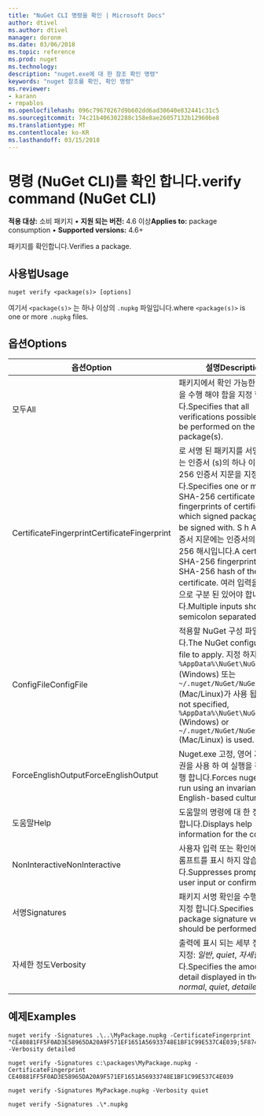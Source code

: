 ```yaml
---
title: "NuGet CLI 명령을 확인 | Microsoft Docs"
author: dtivel
ms.author: dtivel
manager: doronm
ms.date: 03/06/2018
ms.topic: reference
ms.prod: nuget
ms.technology: 
description: "nuget.exe에 대 한 참조 확인 명령"
keywords: "nuget 참조를 확인, 확인 명령"
ms.reviewer:
- karann
- rmpablos
ms.openlocfilehash: 096c79670267d9b602dd6ad30640e832441c31c5
ms.sourcegitcommit: 74c21b406302288c158e8ae26057132b12960be8
ms.translationtype: MT
ms.contentlocale: ko-KR
ms.lasthandoff: 03/15/2018
---
```

# <a name="verify-command-nuget-cli"></a><span data-ttu-id="52051-104">명령 (NuGet CLI)를 확인 합니다.</span><span class="sxs-lookup"><span data-stu-id="52051-104">verify command (NuGet CLI)</span></span>

<span data-ttu-id="52051-105">**적용 대상:** 소비 패키지 &bullet; **지원 되는 버전:** 4.6 이상</span><span class="sxs-lookup"><span data-stu-id="52051-105">**Applies to:** package consumption &bullet; **Supported versions:** 4.6+</span></span>

<span data-ttu-id="52051-106">패키지를 확인합니다.</span><span class="sxs-lookup"><span data-stu-id="52051-106">Verifies a package.</span></span>

## <a name="usage"></a><span data-ttu-id="52051-107">사용법</span><span class="sxs-lookup"><span data-stu-id="52051-107">Usage</span></span>

```cli
nuget verify <package(s)> [options]
```

<span data-ttu-id="52051-108">여기서 `<package(s)>` 는 하나 이상의 `.nupkg` 파일입니다.</span><span class="sxs-lookup"><span data-stu-id="52051-108">where `<package(s)>` is one or more `.nupkg` files.</span></span>

## <a name="options"></a><span data-ttu-id="52051-109">옵션</span><span class="sxs-lookup"><span data-stu-id="52051-109">Options</span></span>

| <span data-ttu-id="52051-110">옵션</span><span class="sxs-lookup"><span data-stu-id="52051-110">Option</span></span> | <span data-ttu-id="52051-111">설명</span><span class="sxs-lookup"><span data-stu-id="52051-111">Description</span></span> |
| --- | --- |
| <span data-ttu-id="52051-112">모두</span><span class="sxs-lookup"><span data-stu-id="52051-112">All</span></span> | <span data-ttu-id="52051-113">패키지에서 확인 가능한 모든 작업을 수행 해야 함을 지정 합니다.</span><span class="sxs-lookup"><span data-stu-id="52051-113">Specifies that all verifications possible should be performed on the package(s).</span></span> |
| <span data-ttu-id="52051-114">CertificateFingerprint</span><span class="sxs-lookup"><span data-stu-id="52051-114">CertificateFingerprint</span></span> | <span data-ttu-id="52051-115">로 서명 된 패키지를 서명 해야 하는 인증서 (s)의 하나 이상의 sha-256 인증서 지문을 지정 합니다.</span><span class="sxs-lookup"><span data-stu-id="52051-115">Specifies one or more SHA-256 certificate fingerprints of certificates(s) which signed packages must be signed with.</span></span> <span data-ttu-id="52051-116">S h A-256 인증서 지문에는 인증서의 s h A-256 해시입니다.</span><span class="sxs-lookup"><span data-stu-id="52051-116">A certificate SHA-256 fingerprint is a SHA-256 hash of the certificate.</span></span> <span data-ttu-id="52051-117">여러 입력을 세미콜론으로 구분 된 있어야 합니다.</span><span class="sxs-lookup"><span data-stu-id="52051-117">Multiple inputs should be semicolon separated.</span></span> |
| <span data-ttu-id="52051-118">ConfigFile</span><span class="sxs-lookup"><span data-stu-id="52051-118">ConfigFile</span></span> | <span data-ttu-id="52051-119">적용할 NuGet 구성 파일입니다.</span><span class="sxs-lookup"><span data-stu-id="52051-119">The NuGet configuration file to apply.</span></span> <span data-ttu-id="52051-120">지정 하지 않으면 `%AppData%\NuGet\NuGet.Config` (Windows) 또는 `~/.nuget/NuGet/NuGet.Config` (Mac/Linux)가 사용 됩니다.</span><span class="sxs-lookup"><span data-stu-id="52051-120">If not specified, `%AppData%\NuGet\NuGet.Config` (Windows) or `~/.nuget/NuGet/NuGet.Config` (Mac/Linux) is used.</span></span>|
| <span data-ttu-id="52051-121">ForceEnglishOutput</span><span class="sxs-lookup"><span data-stu-id="52051-121">ForceEnglishOutput</span></span> | <span data-ttu-id="52051-122">Nuget.exe 고정, 영어 기반 문화권을 사용 하 여 실행을 강제로 수행 합니다.</span><span class="sxs-lookup"><span data-stu-id="52051-122">Forces nuget.exe to run using an invariant, English-based culture.</span></span> |
| <span data-ttu-id="52051-123">도움말</span><span class="sxs-lookup"><span data-stu-id="52051-123">Help</span></span> | <span data-ttu-id="52051-124">도움말의 명령에 대 한 정보를 표시 합니다.</span><span class="sxs-lookup"><span data-stu-id="52051-124">Displays help information for the command.</span></span> |
| <span data-ttu-id="52051-125">NonInteractive</span><span class="sxs-lookup"><span data-stu-id="52051-125">NonInteractive</span></span> | <span data-ttu-id="52051-126">사용자 입력 또는 확인에 대 한 프롬프트를 표시 하지 않습니다.</span><span class="sxs-lookup"><span data-stu-id="52051-126">Suppresses prompts for user input or confirmations.</span></span> |
| <span data-ttu-id="52051-127">서명</span><span class="sxs-lookup"><span data-stu-id="52051-127">Signatures</span></span> | <span data-ttu-id="52051-128">패키지 서명 확인을 수행 해야 함을 지정 합니다.</span><span class="sxs-lookup"><span data-stu-id="52051-128">Specifies that package signature verification should be performed.</span></span> |
| <span data-ttu-id="52051-129">자세한 정도</span><span class="sxs-lookup"><span data-stu-id="52051-129">Verbosity</span></span> | <span data-ttu-id="52051-130">출력에 표시 되는 세부 정보 수준을 지정: *일반*, *quiet*, *자세한*합니다.</span><span class="sxs-lookup"><span data-stu-id="52051-130">Specifies the amount of detail displayed in the output: *normal*, *quiet*, *detailed*.</span></span> |

## <a name="examples"></a><span data-ttu-id="52051-131">예제</span><span class="sxs-lookup"><span data-stu-id="52051-131">Examples</span></span>

```cli
nuget verify -Signatures .\..\MyPackage.nupkg -CertificateFingerprint "CE40881FF5F0AD3E58965DA20A9F571EF1651A56933748E1BF1C99E537C4E039;5F874AAF47BCB268A19357364E7FBB09D6BF9E8A93E1229909AC5CAC865802E2" -Verbosity detailed

nuget verify -Signatures c:\packages\MyPackage.nupkg -CertificateFingerprint CE40881FF5F0AD3E58965DA20A9F571EF1651A56933748E1BF1C99E537C4E039

nuget verify -Signatures MyPackage.nupkg -Verbosity quiet

nuget verify -Signatures .\*.nupkg
```